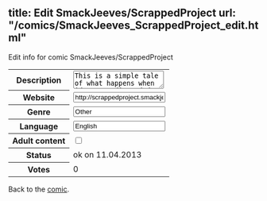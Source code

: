 title: Edit SmackJeeves/ScrappedProject
url: "/comics/SmackJeeves_ScrappedProject_edit.html"
---
Edit info for comic SmackJeeves/ScrappedProject

<form name="comic" action="http://gaepostmail.appengine.com/comic" name="post">
<table class="comicinfo">
<tr>
<th>Description</th><td><textarea name="description">This is a simple tale of what happens when ideas get discarded and go looking for their purpose in life. Told through the eyes of a robot. ~Journey Completed~ (thanks for reading ^.^)</textarea></td>
</tr>
<tr>
<th>Website</th><td><input type="text" name="url" value="http://scrappedproject.smackjeeves.com/comics/"/></td>
</tr>
<tr>
<th>Genre</th><td><input type="text" name="genre" value="Other"/></td>
</tr>
<tr>
<th>Language</th><td><input type="text" name="language" value="English"/></td>
</tr>
<tr>
<th>Adult content</th><td><input type="checkbox" name="adult" value="adult" /></td>
</tr>
<tr>
<th>Status</th><td>ok on 11.04.2013</td>
</tr>
<tr>
<th>Votes</th><td>0</div></td>
</tr>
</table>
</form>

Back to the [comic](/comics/SmackJeeves_ScrappedProject.html).
